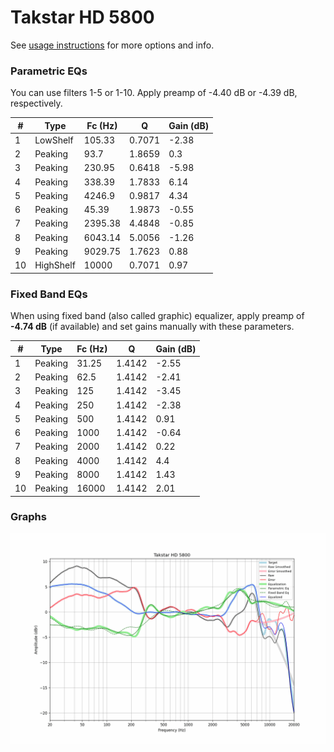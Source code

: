 # Takstar HD 5800
See [usage instructions](https://github.com/jaakkopasanen/AutoEq#usage) for more options and info.

### Parametric EQs
You can use filters 1-5 or 1-10. Apply preamp of -4.40 dB or -4.39 dB, respectively.

|   # | Type      |   Fc (Hz) |      Q |   Gain (dB) |
|-----|-----------|-----------|--------|-------------|
|   1 | LowShelf  |    105.33 | 0.7071 |       -2.38 |
|   2 | Peaking   |     93.7  | 1.8659 |        0.3  |
|   3 | Peaking   |    230.95 | 0.6418 |       -5.98 |
|   4 | Peaking   |    338.39 | 1.7833 |        6.14 |
|   5 | Peaking   |   4246.9  | 0.9817 |        4.34 |
|   6 | Peaking   |     45.39 | 1.9873 |       -0.55 |
|   7 | Peaking   |   2395.38 | 4.4848 |       -0.85 |
|   8 | Peaking   |   6043.14 | 5.0056 |       -1.26 |
|   9 | Peaking   |   9029.75 | 1.7623 |        0.88 |
|  10 | HighShelf |  10000    | 0.7071 |        0.97 |

### Fixed Band EQs
When using fixed band (also called graphic) equalizer, apply preamp of **-4.74 dB** (if available) and set gains manually with these parameters.

|   # | Type    |   Fc (Hz) |      Q |   Gain (dB) |
|-----|---------|-----------|--------|-------------|
|   1 | Peaking |     31.25 | 1.4142 |       -2.55 |
|   2 | Peaking |     62.5  | 1.4142 |       -2.41 |
|   3 | Peaking |    125    | 1.4142 |       -3.45 |
|   4 | Peaking |    250    | 1.4142 |       -2.38 |
|   5 | Peaking |    500    | 1.4142 |        0.91 |
|   6 | Peaking |   1000    | 1.4142 |       -0.64 |
|   7 | Peaking |   2000    | 1.4142 |        0.22 |
|   8 | Peaking |   4000    | 1.4142 |        4.4  |
|   9 | Peaking |   8000    | 1.4142 |        1.43 |
|  10 | Peaking |  16000    | 1.4142 |        2.01 |

### Graphs
![](./Takstar%20HD%205800.png)
